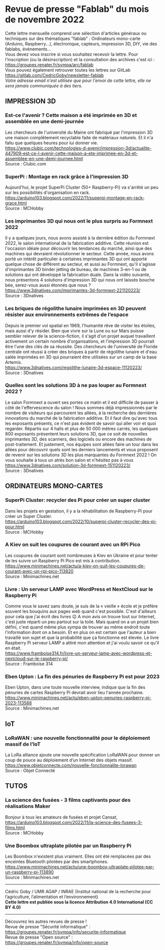 # Revue de presse "Fablab" du mois de novembre 2022  

Cette lettre mensuelle comprend une sélection d'articles généraux ou techniques sur des thématiques "fablab" : Ordinateurs mono-carte (Arduino, Raspberry...), électronique, capteurs, impression 3D, DIY, vie des fablabs, événements...  
Vous devez vous inscrire si vous souhaitez recevoir la lettre. Pour l'inscription (ou la désinscription) et la consultation des archives c'est ici : https://groupes.renater.fr/sympa/arc/fablab  
Vous pouvez également retrouver toutes les lettres sur GitLab https://gitlab.com/CedricGoby/newsletter-fablab  
*Votre adresse email n'est utilisée que pour l'envoi de cette lettre, elle ne sera jamais communiquée à des tiers.*  

## IMPRESSION 3D  

### Est-ce l'avenir ? Cette maison a été imprimée en 3D et assemblée en une demi-journée
Les chercheurs de l'université du Maine ont fabriqué par l'impression 3D une maison complètement recyclable faite de matériaux naturels. Et il n'a fallu que quelques heures pour lui donner vie.  
https://www.clubic.com/technologies-d-avenir/impression-3d/actualite-447909-est-ce-l-avenir-cette-maison-a-ete-imprimee-en-3d-et-assemblee-en-une-demi-journee.html  
Source : Clubic.com

### SuperPi : Montage en rack grâce à l'impression 3D
Aujourd'hui, le projet SuperPi Cluster (50+ Raspberry-Pi) va s'arrêté un peu sur les possibilités d'organisation en rack.  
https://arduino103.blogspot.com/2022/11/superpi-montage-en-rack-grace.html  
Source : MCHobby

### Les imprimantes 3D qui nous ont le plus surpris au Formnext 2022
Il y a quelques jours, nous avons assisté à la dernière édition du Formnext 2022, le salon international de la fabrication additive. Cette réunion est l'occasion idéale pour découvrir les tendances du marché, ainsi que des machines qui devraient révolutionner le secteur. Cette année, nous avons porté un intérêt particulier à certaines imprimantes 3D qui ont apporté quelque chose de différent au secteur, et aussi au Formnext, qu'il s'agisse d'imprimantes 3D binder jetting de bureau, de machines 3-en-1 ou de solutions qui ont développé la fabrication duale. Dans la vidéo suivante, nous présentons 4 solutions d'impression 3D qui nous ont laissés bouche bée, serez-vous aussi étonnés que nous ?  
https://www.3dnatives.com/imprimantes-3d-formnext-221120223/  
Source : 3Dnatives

### Les briques de régolithe lunaire imprimées en 3D peuvent résister aux environnements extrêmes de l’espace
Depuis le premier vol spatial en 1969, l'humanité rêve de visiter les étoiles, mais aussi d'y résider. Bien que vivre sur la Lune ou sur Mars puisse sembler relever de la science-fiction, il s'agit d'un projet auquel travaillent activement un certain nombre d'organisations, et l'impression 3D pourrait être l'une des clés de sa réussite. Des chercheurs de l'université de Floride centrale ont réussi à créer des briques à partir de régolithe lunaire et d'eau salée imprimées en 3D qui pourraient être utilisées sur un camp de la base Artemis.  
https://www.3dnatives.com/regolithe-lunaire-3d-espace-11120223/  
Source : 3Dnatives

### Quelles sont les solutions 3D à ne pas louper au Formnext 2022 ?
Le salon Formnext a ouvert ses portes ce matin et il est difficile de passer à côté de l'effervescence du salon ! Nous sommes déjà impressionnés par le nombre de visiteurs qui parcourent les allées, à la recherche des dernières innovations du marché de la fabrication additive. Et il faut dire qu'avec tous les exposants présents, ce n'est pas évident de savoir qui aller voir et quoi regarder. Répartis sur 4 halls et plus de 50 000 mètres carrés, les quelques 800 exposants présentent leurs solutions 3D, que ce soit de nouvelles imprimantes 3D, des scanners, des logiciels ou encore des machines de post-traitement. Et justement, nos équipes sont allées faire un tour dans les allées pour découvrir quels sont les derniers lancements et vous proposent de revenir sur les solutions 3D les plus marquantes du Formnext 2022 ! On vous souhaite à tous un atrès bon salon et n'hésitez pas à vous  
https://www.3dnatives.com/solution-3d-formnext-151120223/  
Source : 3Dnatives

## ORDINATEURS MONO-CARTES  

### SuperPi Cluster: recycler des Pi pour créer un super cluster
Dans les projets en gestation, il y a la réhabilitation de Raspberry-Pi pour créer un Super Cluster.  
https://arduino103.blogspot.com/2022/10/superpi-cluster-recycler-des-pi-pour.html  
Source : MCHobby

### A Kiev on suit les coupures de courant avec un RPi Pico
Les coupures de courant sont nombreuses à Kiev en Ukraine et pour tenter de les suivre un Raspberry Pi Pico est mis à contribution.  
https://www.minimachines.net/actu/a-kiev-on-suit-les-coupures-de-courant-avec-un-rpi-pico-113820  
Source : Minimachines.net

### Livre : Un serveur LAMP avec WordPress et NextCloud sur le Raspberry Pi
Comme vous le savez sans doute, je suis de la « vieille » école et je préfère souvent les bouquins aux pages web quand c'est possible. C'est d'ailleurs pour cela que j'ai écrit des livres 😉 A mon avis on trouve tout sur Internet, c'est juste réparti un peu partout sur la toile. Mais quand on a un projet bien défini, c'est quand même plus sympa de trouver au même endroit toute l'information dont on a besoin. Et en plus on est certain que l'auteur a bien travaillé son sujet et que la probabilité que ça fonctionne est élevée. Le livre Raspberry Pi serveur LAMP a attiré mon attention et j'ai voulu savoir ce qu'il en était.  
https://www.framboise314.fr/livre-un-serveur-lamp-avec-wordpress-et-nextcloud-sur-le-raspberry-pi/  
Source : Framboise 314

### Eben Upton : La fin des pénuries de Raspberry Pi est pour 2023
Eben Upton, dans une toute nouvelle interview, indique que la fin des pénuries de cartes Raspberry Pi devrait avoir lieu l'année prochaine.  
https://www.minimachines.net/actu/eben-upton-penuries-raspberry-pi-2023-113588  
Source : Minimachines.net

## IoT  

### LoRaWAN : une nouvelle fonctionnalité pour le déploiement massif de l’IoT
La LoRa alliance ajoute une nouvelle spécification LoRaWAN pour donner un coup de pouce au déploiement d’un Internet des objets massif.  
https://www.objetconnecte.com/nouvelle-fonctionnalite-lorawan  
Source : Objet Connecté

## TUTOS  

### La science des fusées - 3 films captivants pour des réalisations Maker
Bonjour à tous les amateurs de fusées et projet Cansat,  
https://arduino103.blogspot.com/2022/11/la-science-des-fusees-3-films.html  
Source : MCHobby

### Une Boombox ultraplate pilotée par un Raspberry Pi
Les Boombox n'existent plus vraiment. Elles ont été remplacées par des enceintes Bluetooth pilotées par des smartphones.  
https://www.minimachines.net/actu/une-boombox-ultraplate-pilotee-par-un-raspberry-pi-113890  
Source : Minimachines.net

---  
Cédric Goby / UMR AGAP / INRAE (Institut national de la recherche pour l’agriculture, l’alimentation et l’environnement)  
**Cette lettre est publiée sous la licence Attribution 4.0 International (CC BY 4.0)**  

---  
Découvrez les autres revues de presse !  
Revue de presse "Sécurité informatique" : https://groupes.renater.fr/sympa/info/securite-informatique  
Revue de presse "Open source" : https://groupes.renater.fr/sympa/info/open-source  


